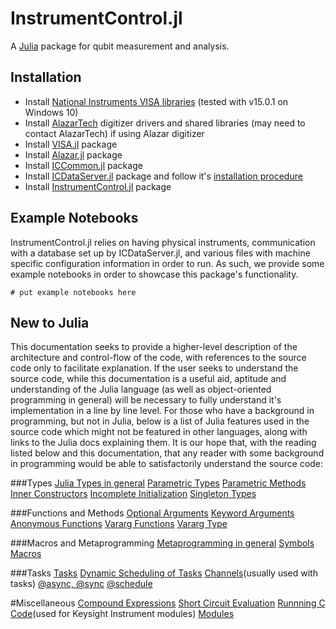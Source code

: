 InstrumentControl.jl
============

A [Julia](http://julialang.org) package for qubit measurement and analysis.

Installation
------------

+ Install [National Instruments VISA libraries](https://www.ni.com/visa/)
  (tested with v15.0.1 on Windows 10)
+ Install [AlazarTech](http://www.alazartech.com) digitizer drivers and shared libraries
  (may need to contact AlazarTech) if using Alazar digitizer
+ Install [VISA.jl](http://www.github.com/painterqubits/VISA.jl) package
+ Install [Alazar.jl](http://www.github.com/painterqubits/Alazar.jl) package
+ Install [ICCommon.jl](https://github.com/PainterQubits/ICCommon.jl) package
+ Install [ICDataServer.jl](https://github.com/PainterQubits/ICDataServer.jl)
  package and follow it's [installation procedure](https://painterqubits.github.io/ICDataServer.jl/)
+ Install [InstrumentControl.jl](http://www.github.com/painterqubits/InstrumentControl.jl) package

Example Notebooks
-----------
InstrumentControl.jl relies on having physical instruments, communication
with a database set up by ICDataServer.jl, and various files with machine specific
configuration information in order to run. As such, we provide some example
notebooks in order to showcase this package's functionality.
```
# put example notebooks here
```

New to Julia
-----------
This documentation seeks to provide a higher-level description of the
architecture and control-flow of the code, with references to the source code only
to facilitate explanation. If the user seeks to understand the source code, while
this documentation is a useful aid, aptitude and understanding of the Julia language
(as well as object-oriented programming in general) will be necessary to fully
understand it's implementation in a line by line level. For those who have a background
in programming, but not in Julia, below is a list of Julia features used in the source
code which might not be featured in other languages, along with links to the Julia
docs explaining them. It is our hope that, with the reading listed below and this
documentation, that any reader with some background in programming would be able
to satisfactorily understand the source code:

###Types
[Julia Types in general](https://docs.julialang.org/en/stable/manual/types/)
[Parametric Types](https://docs.julialang.org/en/stable/manual/types/#Parametric-Types-1)
[Parametric Methods](https://docs.julialang.org/en/stable/manual/methods/#Parametric-Methods-1)
[Inner Constructors](https://docs.julialang.org/en/stable/manual/constructors/#Inner-Constructor-Methods-1)
[Incomplete Initialization](https://docs.julialang.org/en/stable/manual/constructors/#Incomplete-Initialization-1)
[Singleton Types](https://docs.julialang.org/en/stable/manual/types/#man-singleton-types-1)

###Functions and Methods
[Optional Arguments](https://docs.julialang.org/en/stable/manual/functions/#Optional-Arguments-1)
[Keyword Arguments](https://docs.julialang.org/en/stable/manual/functions/#Keyword-Arguments-1)
[Anonymous Functions](https://docs.julialang.org/en/stable/manual/functions/#man-anonymous-functions-1)
[Vararg Functions](https://docs.julialang.org/en/stable/manual/functions/#Varargs-Functions-1)
[Vararg Type](https://docs.julialang.org/en/stable/manual/methods/#Parametrically-constrained-Varargs-methods-1)

###Macros and Metaprogramming
[Metaprogramming in general](https://docs.julialang.org/en/stable/manual/metaprogramming/)
[Symbols](https://docs.julialang.org/en/stable/manual/metaprogramming/#Symbols-1)
[Macros](https://docs.julialang.org/en/stable/manual/metaprogramming/#man-macros-1)

###Tasks
[Tasks](https://docs.julialang.org/en/stable/manual/control-flow/#man-tasks-1)
[Dynamic Scheduling of Tasks](https://docs.julialang.org/en/stable/manual/parallel-computing/#Synchronization-With-Remote-References-1)
[Channels](https://docs.julialang.org/en/stable/stdlib/parallel/#Base.Channel)(usually used with tasks)
[@async, @sync](https://docs.julialang.org/en/stable/stdlib/parallel/#Base.@async)
[@schedule](https://docs.julialang.org/en/stable/stdlib/parallel/#Base.@schedule)

#Miscellaneous
[Compound Expressions](https://docs.julialang.org/en/stable/manual/control-flow/#man-compound-expressions-1)
[Short Circuit Evaluation](https://docs.julialang.org/en/stable/manual/control-flow/#Short-Circuit-Evaluation-1)
[Runnning C Code](https://docs.julialang.org/en/stable/manual/calling-c-and-fortran-code/)(used for Keysight Instrument modules)
[Modules](https://docs.julialang.org/en/stable/manual/modules/)
